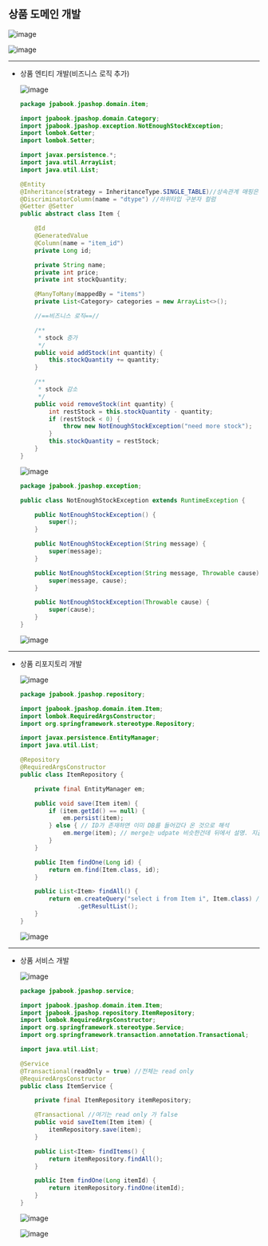 ## **상품 도메인 개발**

![image](https://user-images.githubusercontent.com/79301439/165893006-5c12314c-070d-48a6-b849-0cf6afdfbaf9.png)

![image](https://user-images.githubusercontent.com/79301439/165892943-1eb8dbdb-f3f5-4fec-a0c2-08146ab3cf9a.png)

***
  * 상품 엔티티 개발(비즈니스 로직 추가)
    
    ![image](https://user-images.githubusercontent.com/79301439/165893230-e376e395-890c-4e55-a2cd-3da04eeb3f7c.png)
    
    ```java
    package jpabook.jpashop.domain.item;

    import jpabook.jpashop.domain.Category;
    import jpabook.jpashop.exception.NotEnoughStockException;
    import lombok.Getter;
    import lombok.Setter;

    import javax.persistence.*;
    import java.util.ArrayList;
    import java.util.List;

    @Entity
    @Inheritance(strategy = InheritanceType.SINGLE_TABLE)//상속관계 매핑은 부모클래스에 전략을 지정해야 함
    @DiscriminatorColumn(name = "dtype") //하위타입 구분자 컬럼
    @Getter @Setter
    public abstract class Item {

        @Id
        @GeneratedValue
        @Column(name = "item_id")
        private Long id;

        private String name;
        private int price;
        private int stockQuantity;

        @ManyToMany(mappedBy = "items")
        private List<Category> categories = new ArrayList<>();

        //==비즈니스 로직==//

        /**
         * stock 증가
         */
        public void addStock(int quantity) {
            this.stockQuantity += quantity;
        }

        /**
         * stock 감소
         */
        public void removeStock(int quantity) {
            int restStock = this.stockQuantity - quantity;
            if (restStock < 0) {
                throw new NotEnoughStockException("need more stock");
            }
            this.stockQuantity = restStock;
        }
    }
    ```
    
    ![image](https://user-images.githubusercontent.com/79301439/165893346-63337d85-5221-4072-972e-1e8a1e555920.png)
    
    ```java
    package jpabook.jpashop.exception;

    public class NotEnoughStockException extends RuntimeException {

        public NotEnoughStockException() {
            super();
        }

        public NotEnoughStockException(String message) {
            super(message);
        }

        public NotEnoughStockException(String message, Throwable cause) {
            super(message, cause);
        }

        public NotEnoughStockException(Throwable cause) {
            super(cause);
        }
    }
    ```
    
    ![image](https://user-images.githubusercontent.com/79301439/165893443-2a1caa95-23e9-4f86-bdce-838d73d1552c.png)

***
  * 상품 리포지토리 개발
    
    ![image](https://user-images.githubusercontent.com/79301439/165894619-d5c3d7a7-236d-4089-92a2-fa85bddb167a.png)
    
    ```java
    package jpabook.jpashop.repository;

    import jpabook.jpashop.domain.item.Item;
    import lombok.RequiredArgsConstructor;
    import org.springframework.stereotype.Repository;

    import javax.persistence.EntityManager;
    import java.util.List;

    @Repository
    @RequiredArgsConstructor
    public class ItemRepository {

        private final EntityManager em;

        public void save(Item item) {
            if (item.getId() == null) {
                em.persist(item);
            } else { // ID가 존재하면 이미 DB를 들어갔다 온 것으로 해석
                em.merge(item); // merge는 udpate 비슷한건데 뒤에서 설명. 지금은 save 또는 update로 이해
            }
        }

        public Item findOne(Long id) {
            return em.find(Item.class, id);
        }

        public List<Item> findAll() {
            return em.createQuery("select i from Item i", Item.class) // 여러 건 찾는건 jpql 작성해야함
                    .getResultList();
        }
    }
    ```
    
    ![image](https://user-images.githubusercontent.com/79301439/165894775-7eedb066-5f44-4501-b469-91c544239ab1.png)

***
  * 상품 서비스 개발
    
    ![image](https://user-images.githubusercontent.com/79301439/165896535-0790f172-00a6-4cc2-b543-e4d7a8232ea2.png)
    
    ```java
    package jpabook.jpashop.service;

    import jpabook.jpashop.domain.item.Item;
    import jpabook.jpashop.repository.ItemRepository;
    import lombok.RequiredArgsConstructor;
    import org.springframework.stereotype.Service;
    import org.springframework.transaction.annotation.Transactional;

    import java.util.List;

    @Service
    @Transactional(readOnly = true) //전체는 read only
    @RequiredArgsConstructor
    public class ItemService {

        private final ItemRepository itemRepository;

        @Transactional //여기는 read only 가 false
        public void saveItem(Item item) {
            itemRepository.save(item);
        }

        public List<Item> findItems() {
            return itemRepository.findAll();
        }

        public Item findOne(Long itemId) {
            return itemRepository.findOne(itemId);
        }
    }
    ```
    
    ![image](https://user-images.githubusercontent.com/79301439/165896609-68c3206a-e88c-45de-8fe8-ca4c85bc719e.png)
    
    ![image](https://user-images.githubusercontent.com/79301439/165896632-2ed8e153-b95e-423d-9bb3-c0bbf6e440b9.png)

